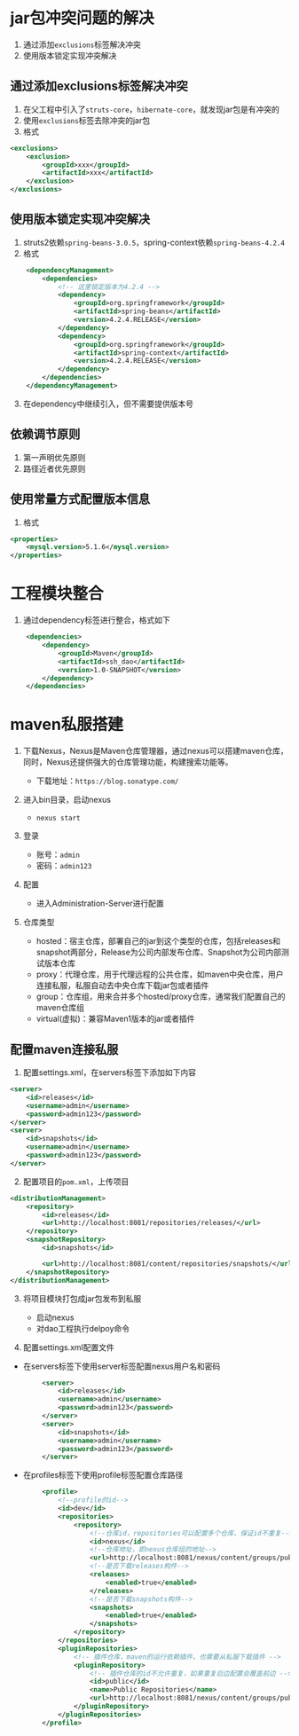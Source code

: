 # jar包冲突问题的解决
1. 通过添加`exclusions`标签解决冲突
2. 使用版本锁定实现冲突解决

## 通过添加exclusions标签解决冲突
1. 在父工程中引入了`struts-core`，`hibernate-core`，就发现jar包是有冲突的
2. 使用`exclusions`标签去除冲突的jar包
3. 格式
```xml
<exclusions>
    <exclusion>
        <groupId>xxx</groupId>
        <artifactId>xxx</artifactId>
    </exclusion>
</exclusions>
```

## 使用版本锁定实现冲突解决
1. struts2依赖`spring-beans-3.0.5`，spring-context依赖`spring-beans-4.2.4`
2. 格式
```xml
    <dependencyManagement>
        <dependencies>
            <!-- 这里锁定版本为4.2.4 -->
            <dependency>
                <groupId>org.springframework</groupId>
                <artifactId>spring-beans</artifactId>
                <version>4.2.4.RELEASE</version>
            </dependency>
            <dependency>
                <groupId>org.springframework</groupId>
                <artifactId>spring-context</artifactId>
                <version>4.2.4.RELEASE</version>
            </dependency>
        </dependencies>
    </dependencyManagement>
```
3. 在dependency中继续引入，但不需要提供版本号


## 依赖调节原则
1. 第一声明优先原则
2. 路径近者优先原则

## 使用常量方式配置版本信息
1. 格式
```xml
<properties>
    <mysql.version>5.1.6</mysql.version>
</properties>
```

# 工程模块整合
1. 通过dependency标签进行整合，格式如下
```xml
    <dependencies>
        <dependency>
            <groupId>Maven</groupId>
            <artifactId>ssh_dao</artifactId>
            <version>1.0-SNAPSHOT</version>
        </dependency>
    </dependencies>
```

# maven私服搭建
1. 下载Nexus，Nexus是Maven仓库管理器，通过nexus可以搭建maven仓库，同时，Nexus还提供强大的仓库管理功能，构建搜索功能等。
    - 下载地址：`https://blog.sonatype.com/`
    
2. 进入bin目录，启动nexus
    - `nexus start`
    
3. 登录
    - 账号：`admin`
    - 密码：`admin123`
    
4. 配置
    - 进入Administration-Server进行配置
  
5. 仓库类型
    - hosted：宿主仓库，部署自己的jar到这个类型的仓库，包括releases和snapshot两部分，Release为公司内部发布仓库、Snapshot为公司内部测试版本仓库
    - proxy：代理仓库，用于代理远程的公共仓库，如maven中央仓库，用户连接私服，私服自动去中央仓库下载jar包或者插件
    - group：仓库组，用来合并多个hosted/proxy仓库，通常我们配置自己的maven仓库组
    - virtual(虚拟)：兼容Maven1版本的jar或者插件
    
## 配置maven连接私服
1. 配置settings.xml，在servers标签下添加如下内容
```xml
<server>
    <id>releases</id>
    <username>admin</username>
    <password>admin123</password>
</server>
<server>
    <id>snapshots</id>
    <username>admin</username>
    <password>admin123</password>
</server>
```

2. 配置项目的`pom.xml`，上传项目
```xml
<distributionManagement>
    <repository>
        <id>releases</id>
        <url>http://localhost:8081/repositories/releases/</url>
    </repository>
    <snapshotRepository>
        <id>snapshots</id>

        <url>http://localhost:8081/content/repositories/snapshots/</url>
    </snapshotRepository>
</distributionManagement>
```

3. 将项目模块打包成jar包发布到私服
    - 启动nexus
    - 对dao工程执行delpoy命令
    
4. 配置settings.xml配置文件
- 在servers标签下使用server标签配置nexus用户名和密码
```xml
        <server>
            <id>releases</id>
            <username>admin</username>
            <password>admin123</password>
        </server>
        <server>
            <id>snapshots</id>
            <username>admin</username>
            <password>admin123</password>
        </server>
```
- 在profiles标签下使用profile标签配置仓库路径
```xml
        <profile>
	        <!--profile的id-->
            <id>dev</id>
            <repositories>
                <repository>
		            <!--仓库id，repositories可以配置多个仓库，保证id不重复-->
                    <id>nexus</id>
		            <!--仓库地址，即nexus仓库组的地址-->
                    <url>http://localhost:8081/nexus/content/groups/public/</url>
		            <!--是否下载releases构件-->
                    <releases>
                        <enabled>true</enabled>
                    </releases>
		            <!--是否下载snapshots构件-->
                    <snapshots>
                        <enabled>true</enabled>
                    </snapshots>
                </repository>
            </repositories>
	        <pluginRepositories>
    	        <!-- 插件仓库，maven的运行依赖插件，也需要从私服下载插件 -->
                <pluginRepository>
        	        <!-- 插件仓库的id不允许重复，如果重复后边配置会覆盖前边 -->
                    <id>public</id>
                    <name>Public Repositories</name>
                    <url>http://localhost:8081/nexus/content/groups/public/</url>
                </pluginRepository>
            </pluginRepositories>
        </profile>
```